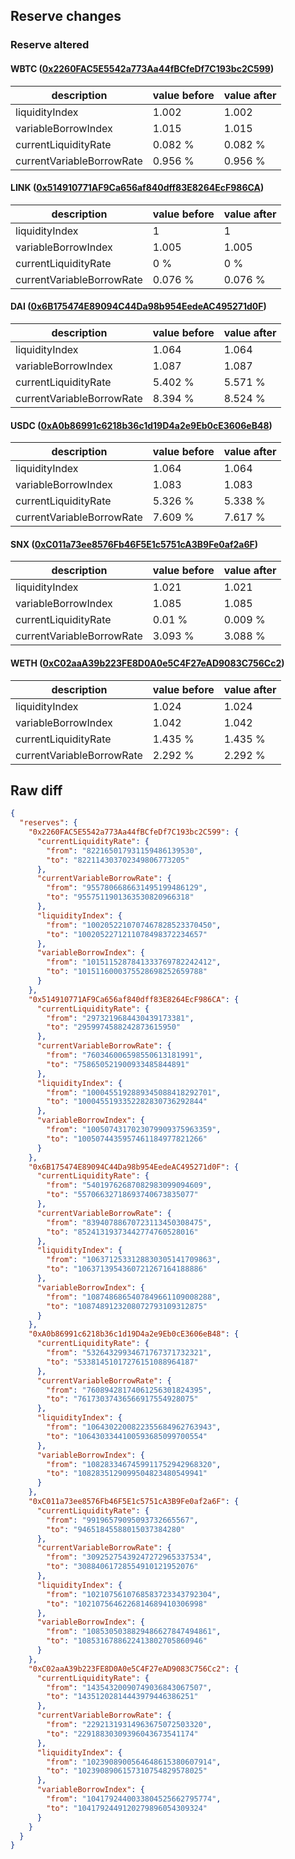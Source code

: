 ## Reserve changes

### Reserve altered

#### WBTC ([0x2260FAC5E5542a773Aa44fBCfeDf7C193bc2C599](https://etherscan.io/address/0x2260FAC5E5542a773Aa44fBCfeDf7C193bc2C599))

| description | value before | value after |
| --- | --- | --- |
| liquidityIndex | 1.002 | 1.002 |
| variableBorrowIndex | 1.015 | 1.015 |
| currentLiquidityRate | 0.082 % | 0.082 % |
| currentVariableBorrowRate | 0.956 % | 0.956 % |


#### LINK ([0x514910771AF9Ca656af840dff83E8264EcF986CA](https://etherscan.io/address/0x514910771AF9Ca656af840dff83E8264EcF986CA))

| description | value before | value after |
| --- | --- | --- |
| liquidityIndex | 1 | 1 |
| variableBorrowIndex | 1.005 | 1.005 |
| currentLiquidityRate | 0 % | 0 % |
| currentVariableBorrowRate | 0.076 % | 0.076 % |


#### DAI ([0x6B175474E89094C44Da98b954EedeAC495271d0F](https://etherscan.io/address/0x6B175474E89094C44Da98b954EedeAC495271d0F))

| description | value before | value after |
| --- | --- | --- |
| liquidityIndex | 1.064 | 1.064 |
| variableBorrowIndex | 1.087 | 1.087 |
| currentLiquidityRate | 5.402 % | 5.571 % |
| currentVariableBorrowRate | 8.394 % | 8.524 % |


#### USDC ([0xA0b86991c6218b36c1d19D4a2e9Eb0cE3606eB48](https://etherscan.io/address/0xA0b86991c6218b36c1d19D4a2e9Eb0cE3606eB48))

| description | value before | value after |
| --- | --- | --- |
| liquidityIndex | 1.064 | 1.064 |
| variableBorrowIndex | 1.083 | 1.083 |
| currentLiquidityRate | 5.326 % | 5.338 % |
| currentVariableBorrowRate | 7.609 % | 7.617 % |


#### SNX ([0xC011a73ee8576Fb46F5E1c5751cA3B9Fe0af2a6F](https://etherscan.io/address/0xC011a73ee8576Fb46F5E1c5751cA3B9Fe0af2a6F))

| description | value before | value after |
| --- | --- | --- |
| liquidityIndex | 1.021 | 1.021 |
| variableBorrowIndex | 1.085 | 1.085 |
| currentLiquidityRate | 0.01 % | 0.009 % |
| currentVariableBorrowRate | 3.093 % | 3.088 % |


#### WETH ([0xC02aaA39b223FE8D0A0e5C4F27eAD9083C756Cc2](https://etherscan.io/address/0xC02aaA39b223FE8D0A0e5C4F27eAD9083C756Cc2))

| description | value before | value after |
| --- | --- | --- |
| liquidityIndex | 1.024 | 1.024 |
| variableBorrowIndex | 1.042 | 1.042 |
| currentLiquidityRate | 1.435 % | 1.435 % |
| currentVariableBorrowRate | 2.292 % | 2.292 % |


## Raw diff

```json
{
  "reserves": {
    "0x2260FAC5E5542a773Aa44fBCfeDf7C193bc2C599": {
      "currentLiquidityRate": {
        "from": "822165017931159486139530",
        "to": "822114303702349806773205"
      },
      "currentVariableBorrowRate": {
        "from": "9557806686631495199486129",
        "to": "9557511901363530820966318"
      },
      "liquidityIndex": {
        "from": "1002052210707467828523370450",
        "to": "1002052271211078498372234657"
      },
      "variableBorrowIndex": {
        "from": "1015115287841333769782242412",
        "to": "1015116000375528698252659788"
      }
    },
    "0x514910771AF9Ca656af840dff83E8264EcF986CA": {
      "currentLiquidityRate": {
        "from": "2973219684430439173381",
        "to": "2959974588242873615950"
      },
      "currentVariableBorrowRate": {
        "from": "760346006598550613181991",
        "to": "758650521900933485844891"
      },
      "liquidityIndex": {
        "from": "1000455192889345088418292701",
        "to": "1000455193352282830736292844"
      },
      "variableBorrowIndex": {
        "from": "1005074317023079909375963359",
        "to": "1005074435957461184977821266"
      }
    },
    "0x6B175474E89094C44Da98b954EedeAC495271d0F": {
      "currentLiquidityRate": {
        "from": "54019762687082983099094609",
        "to": "55706632718693740673835077"
      },
      "currentVariableBorrowRate": {
        "from": "83940788670723113450308475",
        "to": "85241319373442774760528016"
      },
      "liquidityIndex": {
        "from": "1063712533128830305141709863",
        "to": "1063713954360721267164188886"
      },
      "variableBorrowIndex": {
        "from": "1087486865407849661109008288",
        "to": "1087489123208072793109312875"
      }
    },
    "0xA0b86991c6218b36c1d19D4a2e9Eb0cE3606eB48": {
      "currentLiquidityRate": {
        "from": "53264329934671767371732321",
        "to": "53381451017276151088964187"
      },
      "currentVariableBorrowRate": {
        "from": "76089428174061256301824395",
        "to": "76173037436566917554928075"
      },
      "liquidityIndex": {
        "from": "1064302200822355684962763943",
        "to": "1064303344100593685099700554"
      },
      "variableBorrowIndex": {
        "from": "1082833467459911752942968320",
        "to": "1082835129099504823480549941"
      }
    },
    "0xC011a73ee8576Fb46F5E1c5751cA3B9Fe0af2a6F": {
      "currentLiquidityRate": {
        "from": "99196579095093732665567",
        "to": "94651845588015037384280"
      },
      "currentVariableBorrowRate": {
        "from": "30925275439247272965337534",
        "to": "30884061728554910121952076"
      },
      "liquidityIndex": {
        "from": "1021075610768583723343792304",
        "to": "1021075646226814689410306998"
      },
      "variableBorrowIndex": {
        "from": "1085305038829486627847494861",
        "to": "1085316788622413802705860946"
      }
    },
    "0xC02aaA39b223FE8D0A0e5C4F27eAD9083C756Cc2": {
      "currentLiquidityRate": {
        "from": "14354320090749036843067507",
        "to": "14351202814443979446386251"
      },
      "currentVariableBorrowRate": {
        "from": "22921319314963675072503320",
        "to": "22918830309396043673541174"
      },
      "liquidityIndex": {
        "from": "1023908900564648615380607914",
        "to": "1023908906157310754829578025"
      },
      "variableBorrowIndex": {
        "from": "1041792440033804525662795774",
        "to": "1041792449120279896054309324"
      }
    }
  }
}
```
